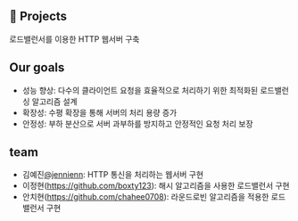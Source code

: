 ## 🚀 Projects

로드밸런서를 이용한 HTTP 웹서버 구축

## Our goals

- 성능 향상: 다수의 클라이언트 요청을 효율적으로 처리하기 위한 최적화된 로드밸런싱 알고리즘 설계
- 확장성: 수평 확장을 통해 서버의 처리 용량 증가
- 안정성: 부하 분산으로 서버 과부하를 방지하고 안정적인 요청 처리 보장

## team
- 김예진[@jennienn](https://github.com/jennienn): HTTP 통신을 처리하는 웹서버 구현
- 이정현(https://github.com/boxty123): 해시 알고리즘을 사용한 로드밸런서 구현
- 안치현(https://github.com/chahee0708): 라운드로빈 알고리즘을 적용한 로드밸런서 구현




